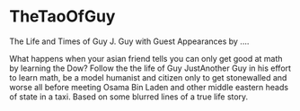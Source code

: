# TheTaoOfGuy
The Life and Times of Guy J. Guy with Guest Appearances by ....

What happens when your asian friend tells you can only get good at math by learning the Dow?  Follow the the life of Guy JustAnother Guy in his effort to learn math, be a model humanist and citizen only to get stonewalled and worse all before meeting Osama Bin Laden and other middle eastern heads of state in a taxi.  Based on some blurred lines of a true life story.

